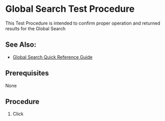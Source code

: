 # Global Search Test Procedure

This Test Procedure is intended to confirm proper operation and returned results for the Global Search  

## See Also:
* [Global Search Quick Reference Guide](../quick_references/global_search.html)

## Prerequisites
None

## Procedure
1. Click  
